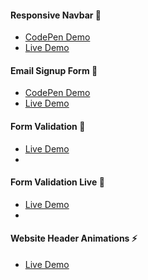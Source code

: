 #### Responsive Navbar 💭
-   [CodePen Demo](https://codepen.io/mat2ja/pen/vYNPQRp)
-   [Live Demo](https://parched-advice.surge.sh)

#### Email Signup Form 💌
-   [CodePen Demo](https://codepen.io/mat2ja/pen/pojYGGx)
-   [Live Demo](https://panicky-idea.surge.sh)

#### Form Validation 📝
-   [Live Demo](https://form-validation.mat2ja.vercel.app)
-

#### Form Validation Live 🦘
-   [Live Demo](https://form-v2.vercel.app)
-   
#### Website Header Animations ⚡
-   [Live Demo](https://page-animations-website.vercel.app)
